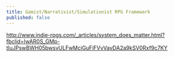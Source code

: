 ```yaml
---
title: Gamist/Narrativist/Simulationist RPG Framework
published: false
---
```


http://www.indie-rpgs.com/_articles/system_does_matter.html?fbclid=IwAR0S_GMp-tluJPswBWH05bwsvULFwMciGuFiFVvVavDA2a9kSV0Rxf9c7KY